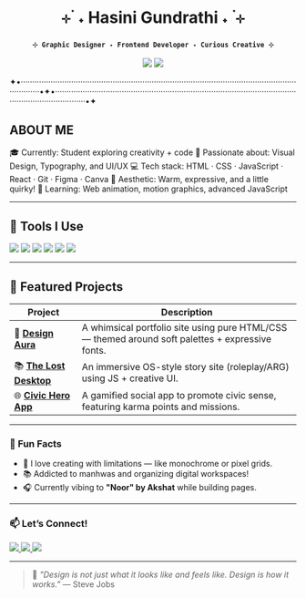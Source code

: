 <h1 align="center">⊹ ࣪ ˖ Hasini Gundrathi ˖ ࣪ ⊹</h1>

<h3 align="center"><small><code>⊹ Graphic Designer ˖ Frontend Developer ˖ Curious Creative ⊹</code></small></h3>

<p align="center">
  <img src="https://img.shields.io/badge/Made_with-Love-a13232?style=flat&logo=heart&logoColor=white"/>
  <img src="https://img.shields.io/badge/Code-HTML/CSS/JS-ffeb3b?style=flat&logo=javascript&logoColor=a13232"/>
</p>

✦•·····································································································································•✦•··········································································································································•✦

##  ABOUT ME

🎓 Currently: Student exploring creativity + code
🎨 Passionate about: Visual Design, Typography, and UI/UX
💻 Tech stack: HTML · CSS · JavaScript · React · Git · Figma · Canva
🌈 Aesthetic: Warm, expressive, and a little quirky!
🧠 Learning: Web animation, motion graphics, advanced JavaScript


---

## 🧰 Tools I Use

<p align="left">
  <img src="https://img.shields.io/badge/Figma-a13232?style=for-the-badge&logo=figma&logoColor=white"/>
  <img src="https://img.shields.io/badge/HTML5-f4e4d0?style=for-the-badge&logo=html5&logoColor=a13232"/>
  <img src="https://img.shields.io/badge/CSS3-f4e4d0?style=for-the-badge&logo=css3&logoColor=a13232"/>
  <img src="https://img.shields.io/badge/JavaScript-ffeb3b?style=for-the-badge&logo=javascript&logoColor=black"/>
  <img src="https://img.shields.io/badge/React-2b2b2b?style=for-the-badge&logo=react&logoColor=61DAFB"/>
  <img src="https://img.shields.io/badge/Canva-f2eb9e?style=for-the-badge&logo=canva&logoColor=a13232"/>
</p>

---

## 📁 Featured Projects

| Project                      | Description                                                                                      |
| ---------------------------- | ------------------------------------------------------------------------------------------------ |
| 🎨 [**Design Aura**](#)      | A whimsical portfolio site using pure HTML/CSS — themed around soft palettes + expressive fonts. |
| 📚 [**The Lost Desktop**](#) | An immersive OS-style story site (roleplay/ARG) using JS + creative UI.                          |
| 🌐 [**Civic Hero App**](#)   | A gamified social app to promote civic sense, featuring karma points and missions.               |

---

### 🌟 Fun Facts

* 🐚 I love creating with limitations — like monochrome or pixel grids.
* 📚 Addicted to manhwas and organizing digital workspaces!
* 🎧 Currently vibing to **"Noor" by Akshat** while building pages.

---

### 📫 Let’s Connect!

<p>
  <a href="https://www.linkedin.com/in/your-linkedin" target="_blank">
    <img src="https://img.shields.io/badge/LinkedIn-a13232?style=for-the-badge&logo=linkedin&logoColor=white" />
  </a>
  <a href="mailto:your@email.com">
    <img src="https://img.shields.io/badge/Email-ffeb3b?style=for-the-badge&logo=gmail&logoColor=black" />
  </a>
  <a href="https://yourportfolio.com" target="_blank">
    <img src="https://img.shields.io/badge/Portfolio-f4e4d0?style=for-the-badge&logo=google-chrome&logoColor=a13232" />
  </a>
</p>

---

> 🧁 *"Design is not just what it looks like and feels like. Design is how it works."* — Steve Jobs
